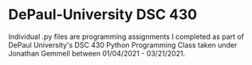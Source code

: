 # DePaul-University DSC 430

Individual .py files are programming assignments I completed as part of DePaul University's DSC 430 Python Programming Class taken under Jonathan Gemmell between 01/04/2021 - 03/21/2021. 
